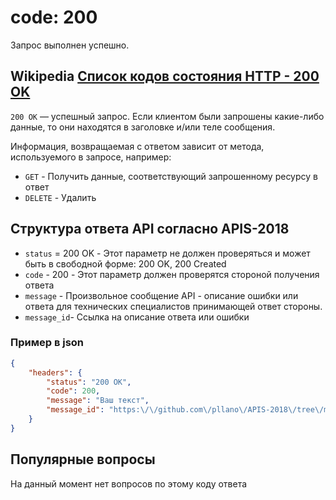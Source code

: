 # code: 200
Запрос выполнен успешно.

## Wikipedia [Список кодов состояния HTTP - 200 OK](https://ru.wikipedia.org/wiki/Список_кодов_состояния_HTTP#200)
`200 OK` — успешный запрос. Если клиентом были запрошены какие-либо данные, то они находятся в заголовке и/или теле сообщения.

Информация, возвращаемая с ответом зависит от метода, используемого в запросе, например:
- `GET` - Получить данные, соответствующий запрошенному ресурсу в ответ
- `DELETE` - Удалить
## Структура ответа API согласно APIS-2018
- `status` = 200 OK - Этот параметр не должен проверяться и может быть в свободной форме: 200 OK, 200 Created
- `code` - 200 - Этот параметр должен проверятся стороной получения ответа
- `message` - Произвольное сообщение API - описание ошибки или ответа для технических специалистов принимающей ответ стороны.
- `message_id`- Ссылка на описание ответа или ошибки

### Пример в json
```json
{
    "headers": {
        "status": "200 OK",
        "code": 200,
        "message": "Ваш текст",
        "message_id": "https:\/\/github.com\/pllano\/APIS-2018\/tree\/master\/http-codes\/200.md"
    }
}
```
## Популярные вопросы
На данный момент нет вопросов по этому коду ответа
